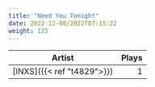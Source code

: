 ```yaml
---
title: "Need You Tonight"
date: 2022-12-08/2022T07:15:22
weight: 125
---
```




 Artist | Plays 
----- | -----:
[INXS]({{< ref "t4829">}}) | 1
